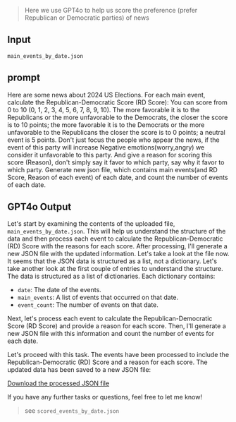 > Here we use GPT4o to help us score the preference (prefer Republican or Democratic parties) of news

## Input

`main_events_by_date.json`

## prompt

Here are some news about 2024 US Elections. For each main event, calculate the Republican-Democratic Score (RD Score): You can score from 0 to 10 (0, 1, 2, 3, 4, 5, 6, 7, 8, 9, 10). The more favorable it is to the Republicans or the more unfavorable to the Democrats, the closer the score is to 10 points; the more favorable it is to the Democrats or the more unfavorable to the Republicans the closer the score is to 0 points; a neutral event is 5 points. Don't just focus the people who appear the news, if the event of this party will increase Negative emotions(worry,angry) we consider it unfavorable to this party. And give a reason for scoring this score (Reason), don't simply say it favor to which party, say why it favor to which party. Generate new json file, which contains main events(and RD Score, Reason of each event) of each date, and count the number of events of each date.



## GPT4o Output

Let's start by examining the contents of the uploaded file, `main_events_by_date.json`. This will help us understand the structure of the data and then process each event to calculate the Republican-Democratic (RD) Score with the reasons for each score. After processing, I'll generate a new JSON file with the updated information. Let's take a look at the file now.
It seems that the JSON data is structured as a list, not a dictionary. Let's take another look at the first couple of entries to understand the structure.
The data is structured as a list of dictionaries. Each dictionary contains:

- `date`: The date of the events.
- `main_events`: A list of events that occurred on that date.
- `event_count`: The number of events on that date.

Next, let's process each event to calculate the Republican-Democratic Score (RD Score) and provide a reason for each score. Then, I'll generate a new JSON file with this information and count the number of events for each date.

Let's proceed with this task.
The events have been processed to include the Republican-Democratic (RD) Score and a reason for each score. The updated data has been saved to a new JSON file:

[Download the processed JSON file](https://sider.ai/api/v1/file/data-analysis/U0X7HVW1YKZ/C0BWSGZ1O978/file-QerQ9CxwYSb3TAbRr77xf8pk)

If you have any further tasks or questions, feel free to let me know!

> see `scored_events_by_date.json`